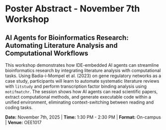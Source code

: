 # Poster Abstract - November 7th Workshop

## AI Agents for Bioinformatics Research: Automating Literature Analysis and Computational Workflows

This workshop demonstrates how IDE-embedded AI agents can streamline bioinformatics research by integrating literature analysis with computational tasks. Using Badia-i-Mompel et al. (2023) on gene regulatory networks as a case study, participants will learn to automate systematic literature reviews with `litstudy` and perform transcription factor binding analysis using `motifmatchr`. The session shows how AI agents can read scientific papers, extract computational methods, and generate executable code within a unified environment, eliminating context-switching between reading and coding tasks.

**Date:** November 7th, 2025 | **Time:** 1:30 PM - 2:30 PM | **Format:** On-campus | **Venue:** OEE1017
